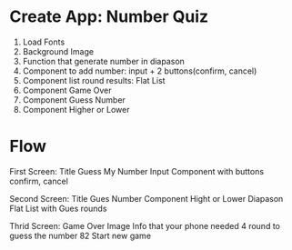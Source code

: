 # Create App: Number Quiz
1. Load Fonts
2. Background Image
3. Function that generate number in diapason
4. Component to add number: input + 2 buttons(confirm, cancel)
5. Component list round results: Flat List
6. Component Game Over
7. Component Guess Number
8. Component Higher or Lower

# Flow
First Screen: 
Title Guess My Number
Input Component with buttons confirm, cancel

Second Screen:
Title Gues Number
Component Hight or Lower Diapason
Flat List with Gues rounds

Thrid Screen:
Game Over Image
Info that your phone needed 4 round to guess the number 82
Start new game


